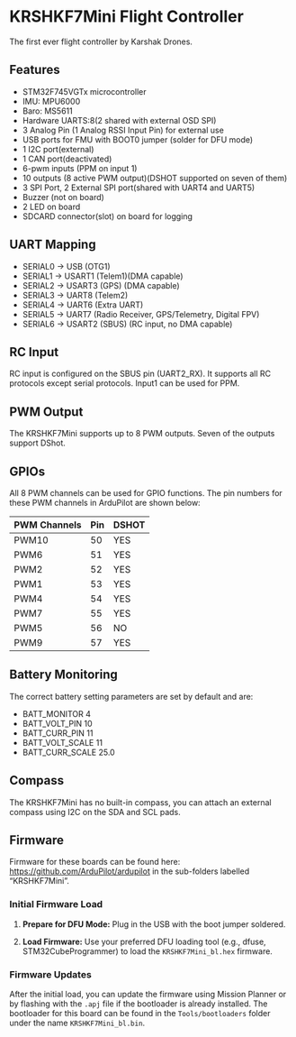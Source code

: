 # KRSHKF7Mini Flight Controller
The first ever flight controller by Karshak Drones.

## Features

 - STM32F745VGTx microcontroller
 - IMU: MPU6000
 - Baro: MS5611
 - Hardware UARTS:8(2 shared with external OSD SPI)
 - 3 Analog Pin (1 Analog RSSI Input Pin) for external use
 - USB ports for FMU with BOOT0 jumper (solder for DFU mode)
 - 1 I2C port(external)
 - 1 CAN port(deactivated)
 - 6-pwm inputs (PPM on input 1)
 - 10 outputs (8 active PWM output)(DSHOT supported on seven of them)
 - 3 SPI Port, 2 External SPI port(shared with UART4 and UART5)
 - Buzzer (not on board) 
 - 2 LED on board
 - SDCARD connector(slot) on board for logging

## UART Mapping

 - SERIAL0 -> USB     (OTG1)
 - SERIAL1 -> USART1  (Telem1)(DMA capable)
 - SERIAL2 -> USART3  (GPS)   (DMA capable)
 - SERIAL3 -> UART8   (Telem2)   
 - SERIAL4 -> UART6   (Extra UART)
 - SERIAL5 -> UART7   (Radio Receiver, GPS/Telemetry, Digital FPV)
 - SERIAL6 -> USART2  (SBUS)  (RC input, no DMA capable)

## RC Input

RC input is configured on the SBUS pin (UART2_RX). It supports all RC protocols 
except serial protocols. Input1 can be used for PPM.

## PWM Output

The KRSHKF7Mini supports up to 8 PWM outputs. Seven of the outputs support DShot.

## GPIOs

All 8 PWM channels can be used for GPIO functions.
The pin numbers for these PWM channels in ArduPilot are shown below:

| PWM Channels | Pin  | DSHOT |
| ------------ | ---- | ----- |
| PWM10        | 50   |  YES  |
| PWM6         | 51   |  YES  |
| PWM2         | 52   |  YES  |
| PWM1         | 53   |  YES  |
| PWM4         | 54   |  YES  |
| PWM7         | 55   |  YES  |
| PWM5         | 56   |  NO   |
| PWM9         | 57   |  YES  |

## Battery Monitoring

The correct battery setting parameters are set by default and are:
 
 - BATT_MONITOR 4
 - BATT_VOLT_PIN 10
 - BATT_CURR_PIN 11
 - BATT_VOLT_SCALE 11
 - BATT_CURR_SCALE 25.0

## Compass

The KRSHKF7Mini has no built-in compass, you can attach an external compass using 
I2C on the SDA and SCL pads.

## Firmware
Firmware for these boards can be found here: https://github.com/ArduPilot/ardupilot
in the sub-folders labelled “KRSHKF7Mini”.

### Initial Firmware Load
1. **Prepare for DFU Mode:** Plug in the USB with the boot jumper soldered.

2. **Load Firmware:** Use your preferred DFU loading tool (e.g., dfuse, STM32CubeProgrammer) to load the ```KRSHKF7Mini_bl.hex``` firmware.

### Firmware Updates
After the initial load, you can update the firmware using Mission Planner or by flashing with the ```.apj``` file if the bootloader is already installed. 
The bootloader for this board can be found in the ```Tools/bootloaders``` folder under the name ```KRSHKF7Mini_bl.bin```.
